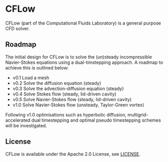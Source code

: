 # CFLow

CFLow (part of the Computational Fluids Laboratory) is a general purpose CFD solver.

## Roadmap

The initial design for CFLow is to solve the (un)steady incompressible Navier-Stokes equations using
a dual-timstepping approach.
A roadmap to achieve this is outlined below:

- v0.1 Load a mesh
- v0.2 Solve the diffusion equation (steady)
- v0.3 Solve the advection-diffusion equation (steady)
- v0.4 Solve Stokes flow (steady, lid-driven cavity)
- v0.5 Solve Navier-Stokes flow (steady, lid-driven cavity)
- v1.0 Solve Navier-Stokes flow (unsteady, Taylor-Green vortex)

Following v1.0 optimisations such as hyperbolic diffusion, multigrid-accelerated dual timestepping
and optimal pseudo timestepping schemes will be investigated.

## License

CFLow is available under the Apache 2.0 License, see [LICENSE](LICENSE).
